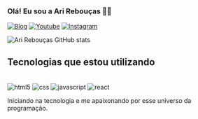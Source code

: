 ### Olá! Eu sou a Ari Rebouças ✌🏻

[![Blog](https://img.shields.io/website-up-down-green-red/http/monip.org.svg)](https://nutriarimarim.com.br)  [![Youtube](https://img.shields.io/badge/YouTube-FF0000?style=for-the-badge&logo=youtube&logoColor=white)](https://youtube.com/c/arireboucasdev)  [![Instagram](https://img.shields.io/badge/Instagram-E4405F?style=for-the-badge&logo=instagram&logoColor=white)](https://www.instagram.com/ariane.mreboucas/)


![Ari Rebouças GitHub stats](https://github-readme-stats.vercel.app/api?username=arireboucas&show_icons=true&theme=tokyonight)

## Tecnologias que estou utilizando

<div style="display: inline_block"><br/>
    <img align="center" alt="html5" src="https://img.shields.io/badge/HTML5-E34F26?style=for-the-badge&logo=html5&logoColor=white" />
    <img align="center" alt="css" src="https://img.shields.io/badge/CSS-239120?&style=for-the-badge&logo=css3&logoColor=white" />
    <img align="center" alt="javascript" src="https://img.shields.io/badge/JavaScript-F7DF1E?style=for-the-badge&logo=javascript&logoColor=black" />
    <img align="center" alt="react" src="https://img.shields.io/badge/React-20232A?style=for-the-badge&logo=react&logoColor=61DAFB" />
</div>

Iniciando na tecnologia e me apaixonando por esse universo da programação.
